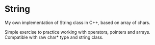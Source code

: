 # String
My own implementation of String class in C++, based on array of chars.

Simple exercise to practice working with operators, pointers and arrays.
Compatible with raw char* type and string class.
